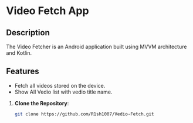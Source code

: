 # Video Fetch App

## Description
The Video Fetcher is an Android application built using MVVM architecture and Kotlin.

## Features
- Fetch all videos stored on the device.
- Show All Vedio list with vedio title name.

1. **Clone the Repository**:
   ```bash
   git clone https://github.com/R1sh1007/Vedio-Fetch.git
